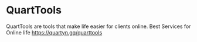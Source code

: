 # QuartTools
QuartTools are tools that make life easier for clients online.
Best Services for Online life
https://quartyn.gq/quarttools
